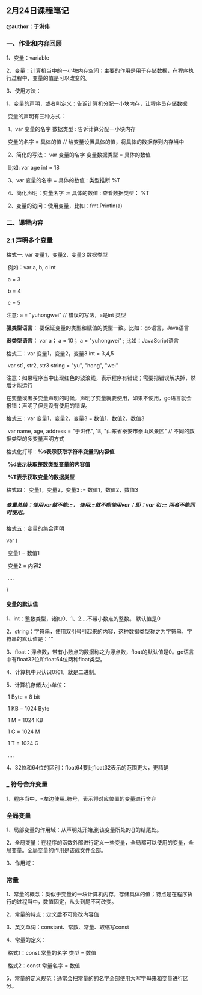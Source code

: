 ## 2月24日课程笔记

**@author：于洪伟**



### 一、作业和内容回顾

1、变量：variable 

2、变量：计算机当中的一小块内存空间；主要的作用是用于存储数据，在程序执行过程中，变量的值是可以改变的。

3、使用方法：

​       1、变量的声明，或者叫定义：告诉计算机分配一小块内存，让程序员存储数据

​              变量的声明有三种方式：

​                          1、var  变量的名字   数据类型 : 告诉计算分配一小块内存

​                                 变量的名字 = 具体的值    // 给变量设置具体的值，将具体的数据存到内存当中

​                           2、简化的写法： var  变量的名字   变量数据类型  = 具体的数值

​                                  比如: var   age int = 18

​                           3、var 变量的名字   = 具体的数值  : 类型推断  %T

​                           4、简化声明：变量名字 := 具体的数值  : 查看数据类型： %T

​        2、变量的访问：使用变量，比如：fmt.Println(a)



### 二、课程内容

### 2.1 声明多个变量

格式一:  var 变量1，变量2，变量3   数据类型

​    例如：var  a, b, c  int

​                a = 3

​                b = 4 

​                c = 5

注意:   a = "yuhongwei" // 错误的写法，a是int 类型

**强类型语言：** 要保证变量的类型和赋值的类型一致。比如：go语言，Java语言

**弱类型语言：**  var a； a = 10； a = "yuhongwei" ;  比如：JavaScript语言

格式二：var 变量1，变量2，变量3 int = 3,4,5

​               var   st1, str2, str3  string = "yu", "hong", "wei"

注意：如果程序当中出现红色的波浪线，表示程序有错误；需要把错误解决掉，然后才能运行

​           在变量或者多变量声明的时候，声明了变量就要使用，如果不使用，go语言就会报错：声明了但是没有使用的错误。



格式三：var 变量1，变量2，变量3  = 数值1，数值2，数值3

​              var name, age, address = "于洪伟", 18, "山东省泰安市泰山风景区" // 不同的数据类型的多变量声明方式

格式化打印：**%s表示获取字符串变量的内容值**

​                      **%d表示获取整数类型变量的内容值**

​                       **%T表示获取变量的数据类型**

格式四： 变量1，变量2，变量3 := 数值1，数值2，数值3

##### 变量总结：使用var就不能:=， 使用:=就不能使用var；即：var 和 := 两者不能同时使用。

格式五：变量的集合声明

var (

​    变量1 = 数值1

​    变量2 = 内容2

​    ....

)

#### 变量的默认值

1、int：整数类型，诸如0、1、2....不带小数点的整数。 默认值是0

2、string：字符串，使用双引号引起来的内容，这种数据类型称之为字符串，字符串的默认值是：""

3、float：浮点数，带有小数点的数据称之为浮点数，float的默认值是0。go语言中有float32位和float64位两种float类型。

4、计算机中只认识0和1，就是二进制。

5、计算机存储大小单位：

​     1 Byte = 8 bit

​     1 KB = 1024 Byte

​     1 M = 1024 KB

​     1 G = 1024 M

​     1 T = 1024 G

​      .... 

4、32位和64位的区别：float64要比float32表示的范围更大，更精确



### _ 符号舍弃变量

1、程序当中，=左边使用_符号，表示将对应位置的变量进行舍弃



### 全局变量

1、局部变量的作用域：从声明处开始,到该变量所处的{}的结尾处。

2、全局变量：在程序的函数外部进行定义一些变量，全局都可以使用的变量，全局变量。全局变量的作用是该成文件全部。

3、作用域：



### 常量

1、常量的概念：类似于变量的一块计算机内存，存储具体的值；特点是在程序执行的过程当中，数值固定，从头到尾不可改变。

2、常量的特点：定义后不可修改内容值

3、英文单词：constant、常数、常量、取缩写const

4、常量的定义：

​          格式1：const  常量的名字 类型 = 数值  

​          格式2：const 常量名字 = 数值

5、常量的定义规范：通常会把常量的的名字全部使用大写字母来和变量进行区分。













